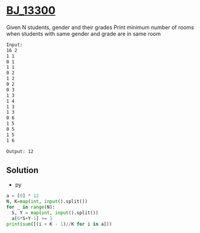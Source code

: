 # [BJ_13300](https://acmicpc.net/problem/13300)

Given N students, gender and their grades
Print minimum number of rooms when students with same gender and grade are in same room

```txt
Input:
16 2
1 1
0 1
1 1
0 2
1 2
0 2
0 3
1 3
1 4
1 3
1 3
0 6
1 5
0 5
1 5
1 6

Output: 12
```

## Solution

* py

```py
a = [0] * 12
N, K=map(int, input().split())
for _ in range(N):
  S, Y = map(int, input().split())
  a[6*S+Y-1] += 1
print(sum([(i + K - 1)//K for i in a]))
```
